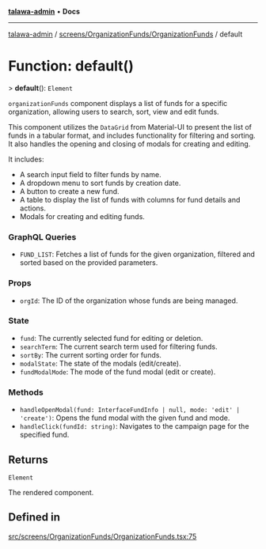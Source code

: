 [**talawa-admin**](../../../../README.md) • **Docs**

***

[talawa-admin](../../../../modules.md) / [screens/OrganizationFunds/OrganizationFunds](../README.md) / default

# Function: default()

\> **default**(): `Element`

`organizationFunds` component displays a list of funds for a specific organization,
allowing users to search, sort, view and edit funds.

This component utilizes the `DataGrid` from Material-UI to present the list of funds in a tabular format,
and includes functionality for filtering and sorting. It also handles the opening and closing of modals
for creating and editing.

It includes:
- A search input field to filter funds by name.
- A dropdown menu to sort funds by creation date.
- A button to create a new fund.
- A table to display the list of funds with columns for fund details and actions.
- Modals for creating and editing funds.

### GraphQL Queries
- `FUND_LIST`: Fetches a list of funds for the given organization, filtered and sorted based on the provided parameters.

### Props
- `orgId`: The ID of the organization whose funds are being managed.

### State
- `fund`: The currently selected fund for editing or deletion.
- `searchTerm`: The current search term used for filtering funds.
- `sortBy`: The current sorting order for funds.
- `modalState`: The state of the modals (edit/create).
- `fundModalMode`: The mode of the fund modal (edit or create).

### Methods
- `handleOpenModal(fund: InterfaceFundInfo | null, mode: 'edit' | 'create')`: Opens the fund modal with the given fund and mode.
- `handleClick(fundId: string)`: Navigates to the campaign page for the specified fund.

## Returns

`Element`

The rendered component.

## Defined in

[src/screens/OrganizationFunds/OrganizationFunds.tsx:75](https://github.com/PalisadoesFoundation/talawa-admin/blob/d16b95ee179900e8e32a2296f14e948e6caea05b/src/screens/OrganizationFunds/OrganizationFunds.tsx#L75)
